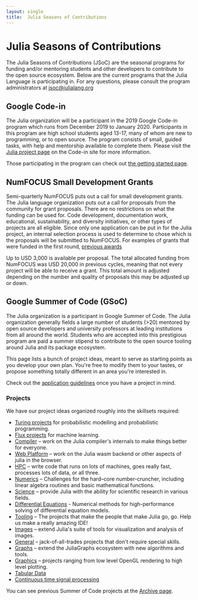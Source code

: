 ```yaml
---
layout: single
title:  Julia Seasons of Contributions
---
```


# Julia Seasons of Contributions

The Julia Seasons of Contributions (JSoC) are the seasonal programs for funding and/or mentoring students and other developers to contribute to the open source ecosystem. Below are the current programs that the Julia Language is participating in. For any questions, please consult the program administrators at jsoc@julialang.org

## Google Code-in

The Julia organization will be a participant in the 2019 Google Code-in program which  runs from December 2019 to January 2020. Participants in this program are high school students aged 13-17, many of whom are new to programming, or to open source. The program consists of small, guided tasks, with help and mentorship available to complete them. Please visit the [Julia project page](https://codein.withgoogle.com/organizations/the-julia-programming-language/) on the Code-in site for more information.

Those participating in the program can check out [the getting started page](https://julialang.org/learning/getting-started/).

## NumFOCUS Small Development Grants

Semi-quarterly NumFOCUS puts out a call for small development grants. The Julia language organization puts out a call for proposals from the community for grant proposals. There are no restrictions on what the funding can be used for. Code development, documentation work, educational, sustainability, and diversity initiatives, or other types of projects are all eligible. Since only one application can be put in for the Julia project, an internal selection process is used to determine to chose which is the proposals will be submitted to NumFOCUS. For examples of grants that were funded in the first round, [previous awards](https://www.numfocus.org/blog/numfocus-awards-development-grants-to-open-source-projects-spring-2018)

Up to USD 3,000 is available per proposal. The total allocated funding from NumFOCUS was USD 20,000 in previous cycles, meaning that not every project will be able to receive a grant. This total amount is adjusted depending on the number and quality of proposals this may be adjusted up or down.

## Google Summer of Code (GSoC)

The Julia organization is a participant in Google Summer of Code. The Julia organization generally fields a large number of students (>20) mentored by open source developers and university professors at leading institutions from all around the world. Students who are accepted into this prestigious program are paid a summer stipend to contribute to the open source tooling around Julia and its package ecosystem.

This page lists a bunch of project ideas, meant to serve as starting points as you develop your own plan. You're free to modify them to your tastes, or propose something totally different in an area you're interested in.

Check out the [application guidelines](guidelines/) once you have a project in mind.

### Projects

We have our project ideas organized roughly into the skillsets required:

* [Turing projects](gsoc/turing/) for probabilistic modelling and probabilistic programming.
* [Flux projects](https://fluxml.ai/gsoc) for machine learning.
* [Compiler](gsoc/compiler/) – work on the Julia compiler's internals to make things better for everyone.
* [Web Platform](gsoc/wasm/) – work on the Julia wasm backend or other aspects of julia in the browser.
* [HPC](gsoc/hpc/) – write code that runs on lots of machines, goes really fast, processes lots of data, or all three.
* [Numerics](gsoc/numerics/) – Challenges for the hard–core number-cruncher, including linear algebra routines and basic mathematical functions.
* [Science](gsoc/science/) – provide Julia with the ability for scientific research in various fields.
* [Differential Equations](gsoc/diffeq/) - Numerical methods for high-performance solving of differential equation models.
* [Tooling](gsoc/tooling/) – The projects that make the people that make Julia go, go. Help us make a really amazing IDE!
* [Images](gsoc/images/) – extend Julia's suite of tools for visualization and analysis of images.
* [General](gsoc/general/) – jack-of-all-trades projects that don't require special skills.
* [Graphs](gsoc/graphs/) – extend the JuliaGraphs ecosystem with new algorithms and tools.
* [Graphics](gsoc/graphics/) – projects ranging from low level OpenGL rendering to high level plotting.
* [Tabular Data](gsoc/tables/)
* [Continuous time signal processing](gsoc/kalmanbucy/)

You can see previous Summer of Code projects at the [Archive page](archive/).
